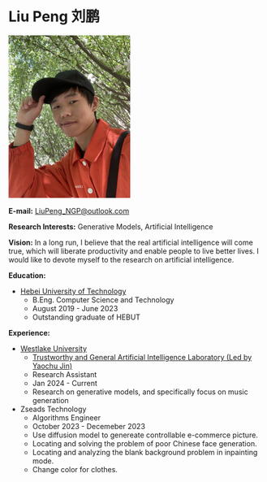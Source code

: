 # Liu Peng 刘鹏

<img src="portrait.jpg"  width="240" height="320">

<!-- [Curriculum Vitae](Resume_Liu_Peng_HEBUT.pdf) -->
<!-- [Selected Awards Credentials](Credentials_Liu_Peng_HEBUT.pdf) -->

**E-mail:** LiuPeng_NGP@outlook.com

**Research Interests:** Generative Models, Artificial Intelligence

<!-- #### Attention please: I am looking for a <font color=red>research assistant job</font> related to my research interests. I sincerely hope to have the opportunity to <font color=red>do some meaningful work and publish papers on top conferences</font>. -->

**Vision:** In a long run, I believe that the real artificial intelligence will come true, which will liberate productivity and enable people to live better lives. I would like to devote myself to the research on artificial intelligence.

**Education:**
- [Hebei University of Technology](https://eweb.hebut.edu.cn/)
  - B.Eng. Computer Science and Technology
  - August 2019 - June 2023
  - Outstanding graduate of HEBUT
  <!-- - Bachelor thesis: [生成模型研究与中国画生成 (Generative Models Research and Chinese Painting Generation)](Thesis_Bachelor_Liu_Peng_HEBUT.pdf)  -->


**Experience:**
- [Westlake University](https://en.westlake.edu.cn/)
  - [Trustworthy and General Artificial Intelligence Laboratory (Led by Yaochu Jin)](https://en.westlake.edu.cn/faculty/yaochu-jin.html)
  - Research Assistant
  - Jan 2024 - Current
  - Research on generative models, and specifically focus on music generation
- Zseads Technology
  - Algorithms Engineer
  - October 2023 - Decemeber 2023
  - Use diffusion model to genereate controllable e-commerce picture.
  - Locating and solving the problem of poor Chinese face generation.
  - Locating and analyzing the blank background problem in inpainting mode.
  - Change color for clothes. 

